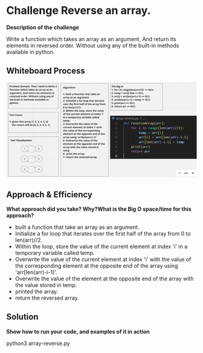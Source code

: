 # Challenge Reverse an array.
**Description of the challenge**

Write a function which takes an array as an argument, And return its elements in reversed order. Without using any of the built-in methods available in python.

## Whiteboard Process
<!-- Embedded whiteboard image -->
![Alt text](./chal1.png)

## Approach & Efficiency
**What approach did you take? Why?What is the Big O space/time for this approach?**

- built a function that take an array as an argument.
- Initialize a for loop that iterates over the first half of the array from 0 to len(arr)//2.
- Within the loop, store the value of the current element at index 'i' in a temporary variable called temp.
- Overwrite the value of the current element at index 'i' with the value of the corresponding element at the opposite end of the array using 'arr[len(arr)-i-1]'.
- Overwrite the value of the element at the opposite end of the array with the value stored in temp.
- printed the array.
- return the reversed array.


## Solution
**Show how to run your code, and examples of it in action**

python3 array-reverse.py

